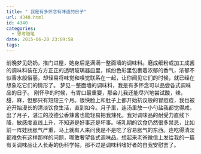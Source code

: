 ```yaml
---
title: " 我是有多怀念有味道的日子"
url: 4340.html
id: 4340
categories:
  - 思考随笔
date: 2015-06-20 23:09:58
tags:
---
```


前晚梦见奶奶，推门进屋，她身后是满满一整面墙的调味料。磨成细粉或加工成酱的调味料装在方方正正的透明玻璃器皿里，缤纷色彩里包裹着浓郁的香气，浓郁不似香水般俗丽，却轻易将味觉和嗅觉联系在一起，让你闻见它们的时候，就已经在想象吃它们的情形了。 梦见一整面墙的调味料，我是有多怀念可以品尝各式调味品的日子。 刚怀孕的时候，有胃口最重要，那会儿我还能尽兴地尝试酸，辣，甜，麻，但那只有短短三个月。很快脸上和肚子上都开始抗议般的冒痘痘，我也被迫开始漫长的清淡饮食生活，直到如今。月子里，连汤里放一小勺盐我都觉得咸，出了月子，湛江的茂德公香辣酱也能轻易把我辣死。我对调味品的耐受力直线下降，敏感度直线上升，不知道是好事还是坏事。哺乳期的饮食仍然很多禁忌，比如前一阵娃肠胀气严重，马上就有人来问我是不是吃了容易胀气的东西。连吃得清淡都难免有这样那样的问题，哪敢奢望各式调味品。想起来老爸微信上发给我的一篇有关调味品让人长寿的伪科学帖，那不过是调味料嗜好者的自我安慰罢了。